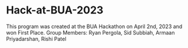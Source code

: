 # Hack-at-BUA-2023
This program was created at the BUA Hackathon on April 2nd, 2023 and won <bold>First Place.</bold>
Group Members: Ryan Pergola, Sid Subbiah, Armaan Priyadarshan, Rishi Patel
